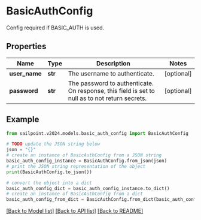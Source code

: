# BasicAuthConfig

Config required if BASIC_AUTH is used.

## Properties

Name | Type | Description | Notes
------------ | ------------- | ------------- | -------------
**user_name** | **str** | The username to authenticate. | [optional] 
**password** | **str** | The password to authenticate. On response, this field is set to null as to not return secrets. | [optional] 

## Example

```python
from sailpoint.v2024.models.basic_auth_config import BasicAuthConfig

# TODO update the JSON string below
json = "{}"
# create an instance of BasicAuthConfig from a JSON string
basic_auth_config_instance = BasicAuthConfig.from_json(json)
# print the JSON string representation of the object
print(BasicAuthConfig.to_json())

# convert the object into a dict
basic_auth_config_dict = basic_auth_config_instance.to_dict()
# create an instance of BasicAuthConfig from a dict
basic_auth_config_from_dict = BasicAuthConfig.from_dict(basic_auth_config_dict)
```
[[Back to Model list]](../README.md#documentation-for-models) [[Back to API list]](../README.md#documentation-for-api-endpoints) [[Back to README]](../README.md)



